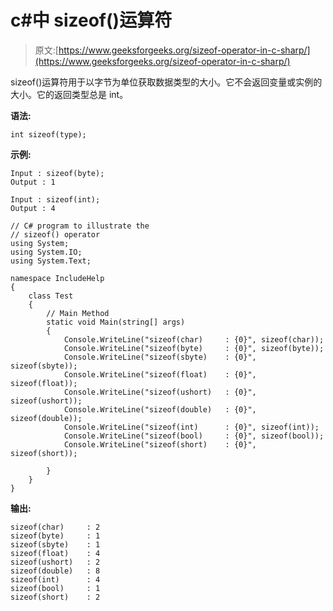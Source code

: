 # c#中 sizeof()运算符

> 原文:[https://www.geeksforgeeks.org/sizeof-operator-in-c-sharp/](https://www.geeksforgeeks.org/sizeof-operator-in-c-sharp/)

sizeof()运算符用于以字节为单位获取数据类型的大小。它不会返回变量或实例的大小。它的返回类型总是 int。

**语法:**

```
int sizeof(type);
```

**示例:**

```
Input : sizeof(byte);
Output : 1

Input : sizeof(int);
Output : 4

```

```
// C# program to illustrate the 
// sizeof() operator
using System;
using System.IO;
using System.Text;

namespace IncludeHelp
{
    class Test
    {
        // Main Method 
        static void Main(string[] args)
        {
            Console.WriteLine("sizeof(char)     : {0}", sizeof(char));
            Console.WriteLine("sizeof(byte)     : {0}", sizeof(byte));
            Console.WriteLine("sizeof(sbyte)    : {0}", sizeof(sbyte));
            Console.WriteLine("sizeof(float)    : {0}", sizeof(float));
            Console.WriteLine("sizeof(ushort)   : {0}", sizeof(ushort));
            Console.WriteLine("sizeof(double)   : {0}", sizeof(double));
            Console.WriteLine("sizeof(int)      : {0}", sizeof(int));
            Console.WriteLine("sizeof(bool)     : {0}", sizeof(bool));
            Console.WriteLine("sizeof(short)    : {0}", sizeof(short));

        }
    }
}
```

**输出:**

```
sizeof(char)     : 2
sizeof(byte)     : 1
sizeof(sbyte)    : 1
sizeof(float)    : 4
sizeof(ushort)   : 2
sizeof(double)   : 8
sizeof(int)      : 4
sizeof(bool)     : 1
sizeof(short)    : 2

```